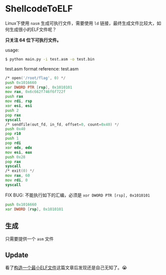 # ShellcodeToELF

Linux下使用 `nasm` 生成可执行文件，需要使用 `ld` 链接，最终生成文件比较大，如何生成很小的ELF文件呢？

**只关注 64 位下可执行文件。**

usage:
```bash
$ python main.py -i test.asm -o test.bin
```

test.asm format reference: test.asm
```asm
/* open('/root/flag', 0) */
push 0x1016660
xor DWORD PTR [rsp], 0x1010101
mov rax, 0x6c662f746f6f722f
push rax
mov rdi, rsp
xor esi, esi
push 2
pop rax
syscall
/* sendfile(out_fd, in_fd, offset=0, count=0x40) */
push 0x40
pop r10
push 1
pop rdi
xor edx, edx
mov esi, eax
push 0x28
pop rax
syscall
/* exit(0) */
mov rax, 60
mov rdi, 0
syscall
```

FIX BUG: 不能执行如下的汇编，必须是 `xor DWORD PTR [rsp], 0x1010101`
```asm
push 0x1016660
xor DWORD [rsp], 0x1010101
```

## 生成

只需要提供一个 `asm` 文件

## Update

看了[构造一个最小ELF文件](https://blingblingxuanxuan.github.io/2024/01/29/240129-the-smallest-elf/)这篇文章后发现还是自己无知了。😭